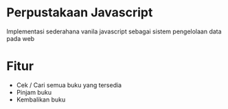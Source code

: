 # Perpustakaan Javascript
Implementasi sederahana vanila javascript sebagai sistem pengelolaan data pada web

# Fitur
* Cek / Cari semua buku yang tersedia
* Pinjam buku
* Kembalikan buku